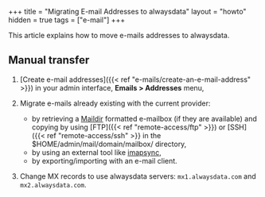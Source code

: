 +++
title = "Migrating E-mail Addresses to alwaysdata"
layout = "howto"
hidden = true
tags = ["e-mail"]
+++

This article explains how to move e-mails addresses to alwaysdata.

## Manual transfer

1. [Create e-mail addresses]({{< ref "e-mails/create-an-e-mail-address" >}}) in your admin interface, **Emails > Addresses** menu,

2. Migrate e-mails already existing with the current provider:
    - by retrieving a [Maildir](https://en.wikipedia.org/wiki/Maildir) formatted e-mailbox (if they are available) and copying by using [FTP]({{< ref "remote-access/ftp" >}}) or [SSH]({{< ref "remote-access/ssh" >}} in the $HOME/admin/mail/domain/mailbox/ directory,
    - by using an external tool like [imapsync](https://github.com/imapsync/imapsync),
    - by exporting/importing with an e-mail client.

3. Change MX records to use alwaysdata servers: `mx1.alwaysdata.com` and `mx2.alwaysdata.com`.
